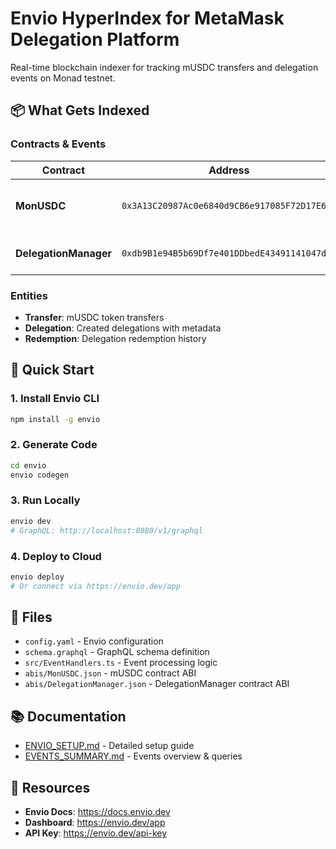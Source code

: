# Envio HyperIndex for MetaMask Delegation Platform

Real-time blockchain indexer for tracking mUSDC transfers and delegation events on Monad testnet.

## 📦 What Gets Indexed

### Contracts & Events

| Contract | Address | Events | Purpose |
|----------|---------|--------|---------|
| **MonUSDC** | `0x3A13C20987Ac0e6840d9CB6e917085F72D17E698` | `Transfer` | Track mUSDC token transfers |
| **DelegationManager** | `0xdb9B1e94B5b69Df7e401DDbedE43491141047dB3` | `EnabledDelegation`<br>`RedeemedDelegation`<br>`DisabledDelegation` | Track delegation lifecycle |

### Entities

- **Transfer**: mUSDC token transfers
- **Delegation**: Created delegations with metadata
- **Redemption**: Delegation redemption history

## 🚀 Quick Start

### 1. Install Envio CLI

```bash
npm install -g envio
```

### 2. Generate Code

```bash
cd envio
envio codegen
```

### 3. Run Locally

```bash
envio dev
# GraphQL: http://localhost:8080/v1/graphql
```

### 4. Deploy to Cloud

```bash
envio deploy
# Or connect via https://envio.dev/app
```

## 📂 Files

- `config.yaml` - Envio configuration
- `schema.graphql` - GraphQL schema definition
- `src/EventHandlers.ts` - Event processing logic
- `abis/MonUSDC.json` - mUSDC contract ABI
- `abis/DelegationManager.json` - DelegationManager contract ABI

## 📚 Documentation

- [ENVIO_SETUP.md](./ENVIO_SETUP.md) - Detailed setup guide
- [EVENTS_SUMMARY.md](./EVENTS_SUMMARY.md) - Events overview & queries

## 🔗 Resources

- **Envio Docs**: https://docs.envio.dev
- **Dashboard**: https://envio.dev/app
- **API Key**: https://envio.dev/api-key


